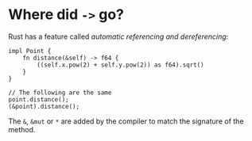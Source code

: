 # Where did `->` go?

Rust has a feature called _automatic referencing and dereferencing_:

```rust,ignore
impl Point {
    fn distance(&self) -> f64 {
        ((self.x.pow(2) + self.y.pow(2)) as f64).sqrt()
    }
}

// The following are the same
point.distance();
(&point).distance();
```

The `&`, `&mut` or `*` are added by the compiler to match the signature of the
method.
